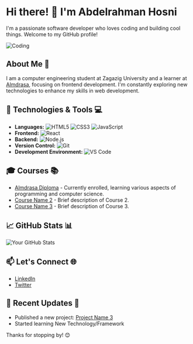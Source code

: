 # Hi there! 👋 I'm Abdelrahman Hosni

I'm a passionate software developer who loves coding and building cool things. Welcome to my GitHub profile!

![Coding](https://raw.githubusercontent.com/your-username/your-repository/main/path-to-your-image.jpg)

## About Me 🚀

I am a computer engineering student at Zagazig University and a learner at [Almdrasa](https://almdrasa.com/), focusing on frontend development. I'm constantly exploring new technologies to enhance my skills in web development.

## 🔧 Technologies & Tools 💻

- **Languages:** ![HTML5](https://img.shields.io/badge/HTML5-E34F26?style=for-the-badge&logo=html5&logoColor=white)
  ![CSS3](https://img.shields.io/badge/CSS3-1572B6?style=for-the-badge&logo=css3&logoColor=white)
  ![JavaScript](https://img.shields.io/badge/JavaScript-F7DF1E?style=for-the-badge&logo=javascript&logoColor=black)
- **Frontend:** ![React](https://img.shields.io/badge/React-61DAFB?style=for-the-badge&logo=react&logoColor=white)
- **Backend:** ![Node.js](https://img.shields.io/badge/Node.js-339933?style=for-the-badge&logo=node.js&logoColor=white)
- **Version Control:** ![Git](https://img.shields.io/badge/Git-F05032?style=for-the-badge&logo=git&logoColor=white)
- **Development Environment:** ![VS Code](https://img.shields.io/badge/VS_Code-007ACC?style=for-the-badge&logo=visual-studio-code&logoColor=white)

## 🎓 Courses 📚

- [Almdrasa Diploma](https://almdrasa.com/) - Currently enrolled, learning various aspects of programming and computer science.
- [Course Name 2](link_to_course_2) - Brief description of Course 2.
- [Course Name 3](link_to_course_3) - Brief description of Course 3.

## 📈 GitHub Stats 📊

![Your GitHub Stats](https://github-readme-stats.vercel.app/api?username=Abdo-Hosni123&show_icons=true&hide=contribs,issues&count_private=true&hide_title=true&theme=radical)

## 📫 Let's Connect 🌐

- [LinkedIn](www.linkedin.com/in/abdelrahman-hosni)
- [Twitter](link_to_twitter)

## 🚀 Recent Updates 🚨

- Published a new project: [Project Name 3](https://github.com/your-username/link_to_project_3)
- Started learning New Technology/Framework

Thanks for stopping by! 😊
